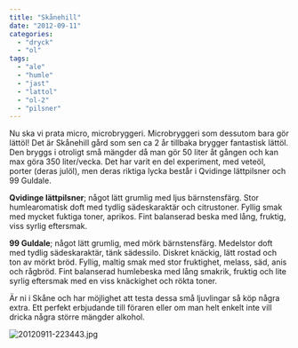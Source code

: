 ```yaml
---
title: "Skånehill"
date: "2012-09-11"
categories: 
  - "dryck"
  - "ol"
tags: 
  - "ale"
  - "humle"
  - "jast"
  - "lattol"
  - "ol-2"
  - "pilsner"
---
```


Nu ska vi prata micro, microbryggeri. Microbryggeri som dessutom bara gör lättöl! Det är Skånehill gård som sen ca 2 år tillbaka brygger fantastisk lättöl. Den bryggs i otroligt små mängder då man gör 50 liter åt gången och kan max göra 350 liter/vecka. Det har varit en del experiment, med veteöl, porter (deras julöl), men deras riktiga lycka består i Qvidinge lättpilsner och 99 Guldale.

**Qvidinge lättpilsner**; något lätt grumlig med ljus bärnstensfärg. Stor humlearomatisk doft med tydlig sädeskaraktär och citrustoner. Fyllig smak med mycket fuktiga toner, aprikos. Fint balanserad beska med lång, fruktig, viss syrlig eftersmak.

**99 Guldale**; något lätt grumlig, med mörk bärnstensfärg. Medelstor doft med tydlig sädeskaraktär, tänk sädessilo. Diskret knäckig, lätt rostad och ton av mörkt bröd. Fyllig, maltig smak med stor fruktighet, melass, säd, anis och rågbröd. Fint balanserad humlebeska med lång smakrik, fruktig och lite syrlig eftersmak med en viss knäckighet och rökta toner.

Är ni i Skåne och har möjlighet att testa dessa små ljuvlingar så köp några extra. Ett perfekt erbjudande till föraren eller om man helt enkelt inte vill dricka några större mängder alkohol.

![20120911-223443.jpg](/static/img/20120911-223443.jpg)
